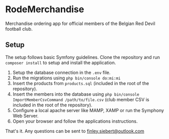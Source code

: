 
# RodeMerchandise
Merchandise ordering app for official members of the Belgian Red Devil football club.

## Setup
The setup follows basic Symfony guidelines. Clone the repository and run `composer install` to setup and install the application. 

1. Setup the database connection in the `.env` file.
2. Run the migrations using `php bin/console do:mi:mi`
3. Insert the products from `products.sql` (included in the root of the repository).
4. Insert the members into the database using `php bin/console ImportMemberCsvCommand /path/to/file.csv` (club member CSV is included in the root of the repository).
5. Configure a local apache server like MAMP, XAMP or run the Symphony Web Server.
6. Open your browser and follow the applications instructions.

That's it. Any questions can be sent to [finley.siebert@outlook.com](mailto:finley.siebert@outlook.com)
